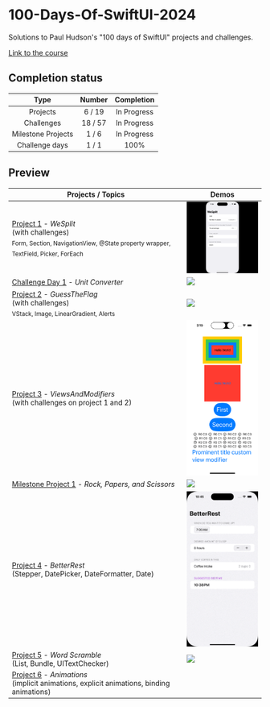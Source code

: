 # 100-Days-Of-SwiftUI-2024

Solutions to Paul Hudson's "100 days of SwiftUI" projects and challenges.

[Link to the course](https://www.hackingwithswift.com/100/swiftui)

## Completion status

| Type               | Number   | Completion  |
|:---:               |  :---:   |   :---:     |
| Projects           |  6 / 19  | In Progress |
| Challenges         |  18 / 57 | In Progress |
| Milestone Projects |  1 / 6   | In Progress |
| Challenge days     |  1 / 1   | 100%        |

## Preview

| Projects / Topics                                                                           | Demos                                                                                                    |
|----------------------------------------------------------------------------------------------|---------------------------------------------------------------------------------------------------------|
| [Project 1](https://github.com/riiveraluis/100-Days-Of-SwiftUI-2024/tree/main/01%20-%20WeSplit/WeSplit) - *WeSplit* <br/>(with challenges)<br/><sub> Form, Section, NavigationView, @State property wrapper, TextField, Picker, ForEach </sub> | <img src="https://github.com/riiveraluis/100-Days-Of-SwiftUI-2024/blob/main/Project%20Demos/01%20-%20WeSplit/WeSplit.gif" width="200">      |
| [Challenge Day 1](https://github.com/riiveraluis/100-Days-Of-SwiftUI-2024/tree/main/02%20-%20Challenge%20Day%201%20Unit%20Converter/Challenge%20Day%201%20Unit%20Converter) - *Unit Converter*                                        | <img src="https://github.com/riiveraluis/100-Days-Of-SwiftUI-2024/blob/main/Project%20Demos/02%20-%20Challenge%20Day%201%20-%20Unit%20Converter/Challenge%20Day%201%20-%20Unit%20Converter.gif" width="200"> | 
| [Project 2](https://github.com/riiveraluis/100-Days-Of-SwiftUI-2024/tree/main/03%20-%20Guess%20The%20Flag/GuessTheFlag) - *GuessTheFlag* <br/>(with challenges)<br/><sub> VStack, Image, LinearGradient, Alerts </sub> | <img src="https://github.com/riiveraluis/100-Days-Of-SwiftUI-2024/blob/main/Project%20Demos/03%20-%20Guess%20The%20Flag/GuessTheFlag.gif" width="200"> |
[Project 3](https://github.com/riiveraluis/100-Days-Of-SwiftUI-2024/tree/main/04%20-%20ViewsAndModifiers/ViewsAndModifiers) - *ViewsAndModifiers* <br/>(with challenges on project 1 and 2)<br/> | <img src="https://github.com/riiveraluis/100-Days-Of-SwiftUI-2024/blob/main/Project%20Demos/04%20-%20ViewsAndModifiers/ViewsAndModifiers.png" width="200"> |
[Milestone Project 1](https://github.com/riiveraluis/100-Days-Of-SwiftUI-2024/tree/main/05%20-%20Milestone%20Projects%201-3%20Rock%2C%20Papers%2C%20and%20Scissors/Rock%2C%20Papers%2C%20and%20Scissors) - *Rock, Papers, and Scissors* | <img src="https://github.com/riiveraluis/100-Days-Of-SwiftUI-2024/blob/main/Project%20Demos/05%20-%20Rock%2C%20Papers%2C%20and%20Scissors/Rock%2C%20Papers%2C%20and%20Scissors.gif" width="200"> |
[Project 4](https://github.com/riiveraluis/100-Days-Of-SwiftUI-2024/tree/main/06%20-%20BetterRest) - *BetterRest* <br/>(Stepper, DatePicker, DateFormatter, Date)<br/> | <img src="https://github.com/riiveraluis/100-Days-Of-SwiftUI-2024/blob/main/Project%20Demos/06%20-%20BetterRest/BetterRest.gif" width="200"> |
[Project 5](https://github.com/riiveraluis/100-Days-Of-SwiftUI-2024/tree/main/07%20-%20WordScramble/WordScramble) - *Word Scramble* <br/>(List, Bundle, UITextChecker)<br/> | <img src="https://github.com/riiveraluis/100-Days-Of-SwiftUI-2024/blob/main/Project%20Demos/07%20-%20WordScramble/WordScramble.gif" width="200"> |
[Project 6](https://github.com/riiveraluis/100-Days-Of-SwiftUI-2024/tree/main/08%20-%20Animations/Animations) - *Animations* <br/>(implicit animations, explicit animations, binding animations)<br/> | <img src="" width="200"> |
